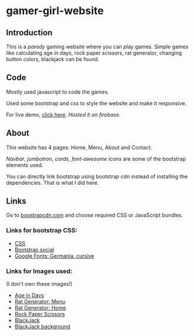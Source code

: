 # gamer-girl-website

## Introduction

This is a *parody* gaming website where you can play games. Simple games like calculating age in days, rock paper scissors, rat generator, changing button colors, blackjack can be found.

## Code

Mostly used javascript to code the games.

Used some bootstrap and css to style the website and make it responsive.

For live demo, [click here](https://gamergirl-a4c68.firebaseapp.com/). *Hosted it on firebase.*

## About

This website has 4 pages: Home, Menu, About and Contact.

*Navbar*, *jumbotron*, *cards*, *font-awesome icons* are some of the bootstrap elements used.

You can directly link bootstrap using bootstrap cdn instead of installing the dependencies. That is what I did here.

## Links

Go to [boostrapcdn.com](https://www.bootstrapcdn.com/) and choose required CSS or JavaScript bundles.

### Links for bootstrap CSS: 
- [CSS](https://stackpath.bootstrapcdn.com/bootstrap/4.5.2/css/bootstrap.min.css)
- [Bootstrap social](https://stackpath.bootstrapcdn.com/font-awesome/4.7.0/css/font-awesome.min.css)
- [Google Fonts: Germania, cursive](https://fonts.googleapis.com/css2?family=Germania+One&display=swap)

### Links for Images used:
(I don't own these images!)

- [Age in Days](https://tse1.mm.bing.net/th?id=OIP.t9R-5PY8mmC6wWyENzYKswHaEK&pid=Api&P=0&w=305&h=172)
- [Rat Generator: Menu](https://tse2.mm.bing.net/th?id=OIP.DfHXC86Y0NviYneUDfl6oAHaGU&pid=Api&P=0&w=191&h=164)
- [Rat Generator: Home](https://tse3.mm.bing.net/th?id=OIP.2fNoS3WdNddaVUqtYfWf6gHaIN&pid=Api&P=0&w=300&h=300)
- [Rock Paper Scissors](https://static.vecteezy.com/system/resources/previews/000/693/103/original/rock-paper-scissors-vector-line-icons.jpg)
- [BlackJack](https://tse2.mm.bing.net/th?id=OIP.4WEbrB3rvDdVZaJO9u2muAHaDt&pid=Api&P=0&w=310&h=156)
- [BlackJack background](https://tse4.mm.bing.net/th?id=OIP.cWzTXwfMruui1Tn-LeolZQHaNL&pid=Api&P=0&w=300&h=300)

